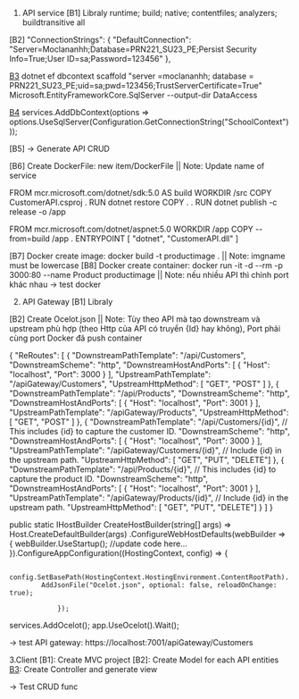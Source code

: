 1. API service
[B1] Libraly
	<ItemGroup>
		<PackageReference Include="Microsoft.EntityFrameworkCore" Version="5.0.17" />
		<PackageReference Include="Microsoft.EntityFrameworkCore.SqlServer" Version="5.0.17" />
		<PackageReference Include="Microsoft.EntityFrameworkCore.Tools" Version="5.0.17">
			<IncludeAssets>runtime; build; native; contentfiles; analyzers; buildtransitive</IncludeAssets>
			<PrivateAssets>all</PrivateAssets>
		</PackageReference>
		<PackageReference Include="Microsoft.Extensions.Configuration" Version="5.0.0" />
		<PackageReference Include="Microsoft.Extensions.Configuration.Json" Version="5.0.0" />
	</ItemGroup>

[B2]
"ConnectionStrings": {
    "DefaultConnection": "Server=Moclananhh;Database=PRN221_SU23_PE;Persist Security Info=True;User ID=sa;Password=123456"
  },

[B3]
dotnet ef dbcontext scaffold "server =moclananhh; database = PRN221_SU23_PE;uid=sa;pwd=123456;TrustServerCertificate=True" Microsoft.EntityFrameworkCore.SqlServer --output-dir DataAccess

[B4]
services.AddDbContext<SchoolContext>(options => 
options.UseSqlServer(Configuration.GetConnectionString("SchoolContext")));

[B5]
-> Generate API CRUD

[B6] Create DockerFile: new item/DockerFile || Note: Update name of service

FROM mcr.microsoft.com/dotnet/sdk:5.0 AS build
WORKDIR /src
COPY CustomerAPI.csproj .
RUN dotnet restore
COPY . .
RUN dotnet publish -c release -o /app

FROM mcr.microsoft.com/dotnet/aspnet:5.0
WORKDIR /app
COPY --from=build /app .
ENTRYPOINT [ "dotnet", "CustomerAPI.dll" ]

[B7] Docker create image: docker build -t productimage . || Note: imgname must be lowercase
[B8] Docker create container: docker run -it -d --rm -p 3000:80 --name Product productimage  || Note: nếu nhiều API thì chỉnh port khác nhau
-> test docker


2. API Gateway
[B1] Libraly
	<PackageReference Include="Ocelot" Version="15.0.7" />

[B2] Create Ocelot.json || Note: Tùy theo API mà tạo downstream và upstream phù hợp  (theo Http của API có truyền {Id} hay không), Port phải cùng port Docker đã push container

{
  "ReRoutes": [
    {
      "DownstreamPathTemplate": "/api/Customers",
      "DownstreamScheme": "http",
      "DownstreamHostAndPorts": [
        {
          "Host": "localhost",
          "Port": 3000
        }
      ],
      "UpstreamPathTemplate": "/apiGateway/Customers",
      "UpstreamHttpMethod": [ "GET", "POST" ]
    },
    {
      "DownstreamPathTemplate": "/api/Products",
      "DownstreamScheme": "http",
      "DownstreamHostAndPorts": [
        {
          "Host": "localhost",
          "Port": 3001
        }
      ],
      "UpstreamPathTemplate": "/apiGateway/Products",
      "UpstreamHttpMethod": [ "GET", "POST" ]
    },
    {
      "DownstreamPathTemplate": "/api/Customers/{id}", // This includes {id} to capture the customer ID.
      "DownstreamScheme": "http",
      "DownstreamHostAndPorts": [
        {
          "Host": "localhost",
          "Port": 3000
        }
      ],
      "UpstreamPathTemplate": "/apiGateway/Customers/{id}", // Include {id} in the upstream path.
      "UpstreamHttpMethod": [ "GET", "PUT", "DELETE"]
    },
    {
      "DownstreamPathTemplate": "/api/Products/{id}", // This includes {id} to capture the product ID.
      "DownstreamScheme": "http",
      "DownstreamHostAndPorts": [
        {
          "Host": "localhost",
          "Port": 3001
        }
      ],
      "UpstreamPathTemplate": "/apiGateway/Products/{id}", // Include {id} in the upstream path.
      "UpstreamHttpMethod": [ "GET", "PUT", "DELETE"]
    }
  ]
}

[B3]: Program.cs
public static IHostBuilder CreateHostBuilder(string[] args) =>
            Host.CreateDefaultBuilder(args)
                .ConfigureWebHostDefaults(webBuilder =>
                {
                    webBuilder.UseStartup<Startup>();
                    //update code here...
                }).ConfigureAppConfiguration((HostingContext, config) =>
                {

                    config.SetBasePath(HostingContext.HostingEnvironment.ContentRootPath).
			AddJsonFile("Ocelot.json", optional: false, reloadOnChange: true);

                });

[B4]: Startup.cs

services.AddOcelot();
app.UseOcelot().Wait();

-> test API gateway: https://localhost:7001/apiGateway/Customers



3.Client
[B1]: Create MVC project
[B2]: Create Model for each API entities
[B3]: Create Controller and generate view

-> Test CRUD func
